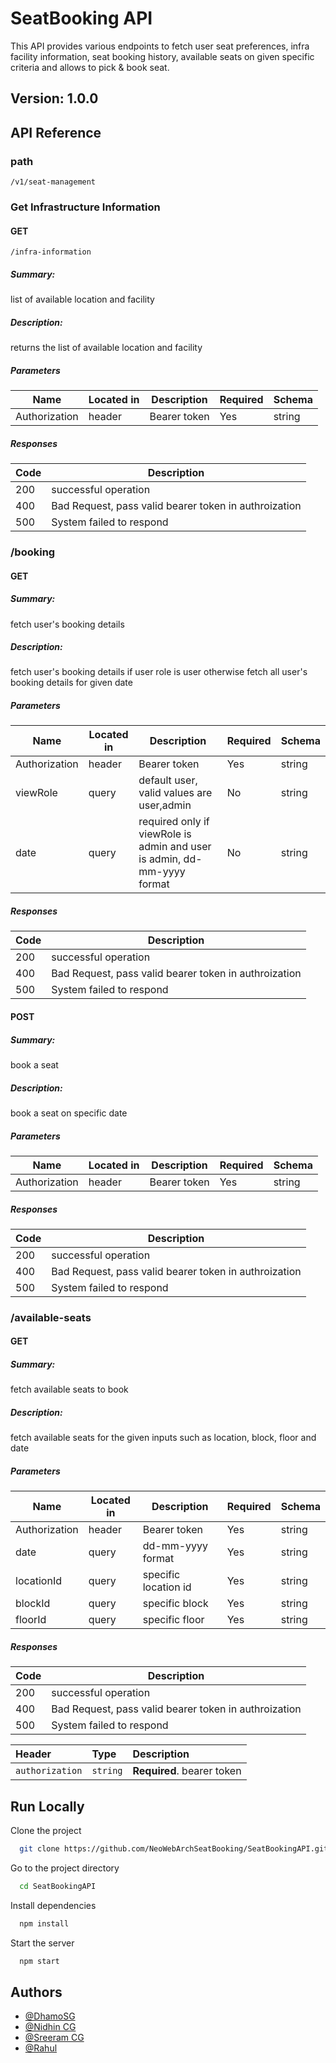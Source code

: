 # SeatBooking API

This API provides various endpoints to fetch user seat preferences, infra facility information, seat booking history, available seats on given specific criteria and allows to pick & book seat.

## Version: 1.0.0
## API Reference

### path
```
/v1/seat-management
```
### Get Infrastructure Information
#### GET
```http
/infra-information
```
##### Summary:
list of available location and facility

##### Description:
returns the list of available location and facility

##### Parameters
| Name | Located in | Description | Required | Schema |
| ---- | ---------- | ----------- | -------- | ---- |
| Authorization | header | Bearer token | Yes | string |

##### Responses
| Code | Description |
| ---- | ----------- |
| 200 | successful operation |
| 400 | Bad Request, pass valid bearer token in authroization |
| 500 | System failed to respond |

### /booking

#### GET
##### Summary:

fetch user's booking details

##### Description:

fetch user's booking details if user role is user otherwise fetch all user's booking details for given date

##### Parameters

| Name | Located in | Description | Required | Schema |
| ---- | ---------- | ----------- | -------- | ---- |
| Authorization | header | Bearer token | Yes | string |
| viewRole | query | default user, valid values are user,admin | No | string |
| date | query | required only if viewRole is admin and user is admin, dd-mm-yyyy format | No | string |

##### Responses

| Code | Description |
| ---- | ----------- |
| 200 | successful operation |
| 400 | Bad Request, pass valid bearer token in authroization |
| 500 | System failed to respond |

#### POST
##### Summary:

book a seat

##### Description:

book a seat on specific date

##### Parameters

| Name | Located in | Description | Required | Schema |
| ---- | ---------- | ----------- | -------- | ---- |
| Authorization | header | Bearer token | Yes | string |

##### Responses

| Code | Description |
| ---- | ----------- |
| 200 | successful operation |
| 400 | Bad Request, pass valid bearer token in authroization |
| 500 | System failed to respond |

### /available-seats

#### GET
##### Summary:

fetch available seats to book

##### Description:

fetch available seats for the given inputs such as location, block, floor and date

##### Parameters

| Name | Located in | Description | Required | Schema |
| ---- | ---------- | ----------- | -------- | ---- |
| Authorization | header | Bearer token | Yes | string |
| date | query | dd-mm-yyyy format | Yes | string |
| locationId | query | specific location id | Yes | string |
| blockId | query | specific block | Yes | string |
| floorId | query | specific floor | Yes | string |

##### Responses

| Code | Description |
| ---- | ----------- |
| 200 | successful operation |
| 400 | Bad Request, pass valid bearer token in authroization |
| 500 | System failed to respond |


| Header | Type     | Description                |
| :-------- | :------- | :------------------------- |
| `authorization` | `string` | **Required**. bearer token |




## Run Locally

Clone the project

```bash
  git clone https://github.com/NeoWebArchSeatBooking/SeatBookingAPI.git
```

Go to the project directory

```bash
  cd SeatBookingAPI
```

Install dependencies

```bash
  npm install
```

Start the server

```bash
  npm start
```


## Authors

- [@DhamoSG](https://github.com/sgddaran)
- [@Nidhin CG](https://github.com/nidhincg)
- [@Sreeram CG](https://github.com/sreerambasam)
- [@Rahul](https://github.com/rahulsuda)

